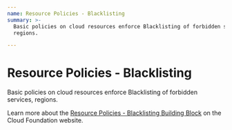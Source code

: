 ```yaml
---
name: Resource Policies - Blacklisting
summary: >-
  Basic policies on cloud resources enforce Blacklisting of forbidden services,
  regions.

---
```


# Resource Policies - Blacklisting

Basic policies on cloud resources enforce Blacklisting of forbidden services, regions.

Learn more about the [Resource Policies - Blacklisting Building Block](https://cloudfoundation.meshcloud.io/maturity-model/security-and-compliance/resource-policies-blacklisting.html) on the Cloud Foundation website.
